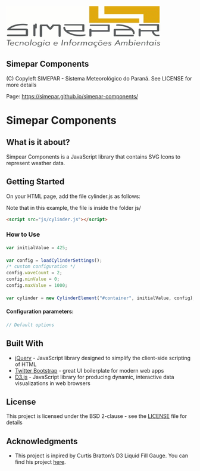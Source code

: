 ![Alt text](simepar.png)
## Simepar Components

(C) Copyleft SIMEPAR - Sistema Meteorológico do Paraná. See LICENSE for more details

Page: https://simepar.github.io/simepar-components/

# Simepar Components

## What is it about?
Simpear Components is a JavaScript library that contains SVG Icons to represent weather data.

## Getting Started
On your HTML page, add the file cylinder.js as follows:

Note that in this example, the file is inside the folder js/
```html
<script src="js/cylinder.js"></script>
```

### How to Use

```javascript
var initialValue = 425;

var config = loadCylinderSettings();
/* custom configuration */
config.waveCount = 2;
config.minValue = 0;
config.maxValue = 1000; 

var cylinder = new CylinderElement("#container", initialValue, config);
```

#### Configuration parameters:
```javascript
// Default options

```

## Built With

* [jQuery] - JavaScript library designed to simplify the client-side scripting of HTML
* [Twitter Bootstrap] - great UI boilerplate for modern web apps
* [D3.js] - JavaScript library for producing dynamic, interactive data visualizations in web browsers

## License
This project is licensed under the BSD 2-clause - see the [LICENSE] file for details

## Acknowledgments
* This project is inpired by Curtis Bratton’s D3 Liquid Fill Gauge. You can find his project [here].

[Twitter Bootstrap]: <http://twitter.github.com/bootstrap/>
[D3.js]: <https://d3js.org/>
[jQuery]: <http://jquery.com>
[LICENSE]: <https://github.com/simepar/Simepar-Components/blob/master/LICENSE>
[here]: <http://bl.ocks.org/brattonc/5e5ce9beee483220e2f6>
